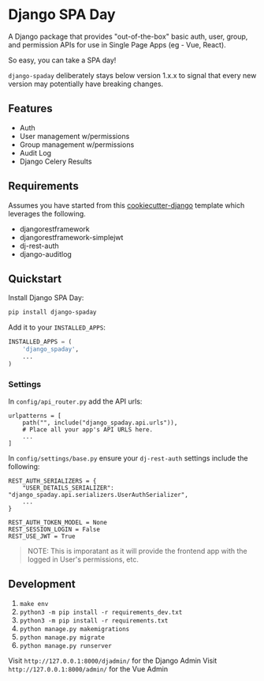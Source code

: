 # Django SPA Day
A Django package that provides "out-of-the-box" basic auth, user, group, and
permission APIs for use in Single Page Apps (eg - Vue, React).

So easy, you can take a SPA day!

`django-spaday` deliberately stays below version 1.x.x to signal that every new
version may potentially have breaking changes.

## Features
- Auth
- User management w/permissions
- Group management w/permissions
- Audit Log
- Django Celery Results


## Requirements
Assumes you have started from this [cookiecutter-django](https://github.com/tsantor/cookiecutter-django) template which leverages the following.

- djangorestframework
- djangorestframework-simplejwt
- dj-rest-auth
- django-auditlog

## Quickstart

Install Django SPA Day:

```bash
pip install django-spaday
```

Add it to your `INSTALLED_APPS`:

```python
INSTALLED_APPS = (
    'django_spaday',
    ...
)
```

### Settings

In `config/api_router.py` add the API urls:
```
urlpatterns = [
    path("", include("django_spaday.api.urls")),
    # Place all your app's API URLS here.
    ...
]
```

In `config/settings/base.py` ensure your `dj-rest-auth` settings include the following:
```
REST_AUTH_SERIALIZERS = {
    "USER_DETAILS_SERIALIZER": "django_spaday.api.serializers.UserAuthSerializer",
    ...
}

REST_AUTH_TOKEN_MODEL = None
REST_SESSION_LOGIN = False
REST_USE_JWT = True
```

> NOTE: This is imporatant as it will provide the frontend app with the logged in User's permissions, etc.

## Development
1. `make env`
1. `python3 -m pip install -r requirements_dev.txt`
1. `python3 -m pip install -r requirements.txt`
1. `python manage.py makemigrations`
1. `python manage.py migrate`
1. `python manage.py runserver`

Visit `http://127.0.0.1:8000/djadmin/` for the Django Admin
Visit `http://127.0.0.1:8000/admin/` for the Vue Admin
